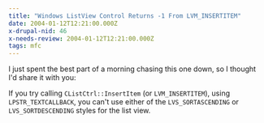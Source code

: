 ```yaml
---
title: "Windows ListView Control Returns -1 From LVM_INSERTITEM"
date: 2004-01-12T12:21:00.000Z
x-drupal-nid: 46
x-needs-review: 2004-01-12T12:21:00.000Z
tags: mfc
---
```

I just spent the best part of a morning chasing this one down, so I thought I'd share it with you:

If you try calling `CListCtrl::InsertItem` (or `LVM_INSERTITEM`), using `LPSTR_TEXTCALLBACK`, you can't use either of
the `LVS_SORTASCENDING` or `LVS_SORTDESCENDING` styles for the list view.
